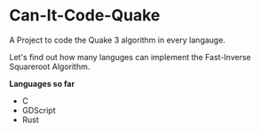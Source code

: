 # Can-It-Code-Quake
A Project to code the Quake 3 algorithm in every langauge.

Let's find out how many languges can implement the Fast-Inverse Squareroot Algorithm.

**Languages so far**
- C
- GDScript
- Rust
